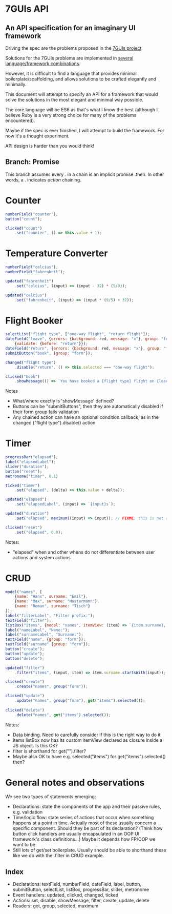 # 7GUIs API

## An API specification for an imaginary UI framework

Driving the spec are the problems proposed in the [7GUIs project](https://github.com/eugenkiss/7guis/wiki).

Solutions for the 7GUIs problems are implemented in [several language/framework combinations](https://github.com/eugenkiss/7guis).

However, it is difficult to find a language that provides minimal boilerplate/scaffolding, and allows solutions to be crafted elegantly and minimally.

This document will attempt to specify an API for a framework that would solve the solutions in the most elegant and minimal way possible.

The core language will be ES6 as that's what I know the best (although I believe Ruby is a very strong choice for many of the problems encountered).

Maybe if the spec is ever finished, I will attempt to build the framework. For now it's a thought experiment.

API design is harder than you would think!

## Branch: Promise

This branch assumes every . in a chain is an implicit promise .then. In other words, a . indicates *action* chaining.

# Counter

```javascript
numberField("counter");
button("count");

clicked("count")
	.set("counter", () => this.value + 1);
```

# Temperature Converter

```javascript
numberField("celcius");
numberField("fahrenheit");

updated("fahrenheit")
	.set("celcius", (input) => (input - 32) * (5/9));

updated("celcius")
	.set("fahrenheit", (input) => (input * (9/5) + 32));
```

# Flight Booker

```javascript
selectList("flight type", ["one-way flight", "return flight"]);
dateField("leave", {errors: {background: red, message: "x"}, group: "form"},
	{validate: {before: "return"}});
dateField("return", {errors: {background: red, message: "x"}, group: "form"});
submitButton("book", {group: "form"});

changed("flight type")
	.disable("return", () => this.selected === "one-way flight");

clicked("book")
	.showMessage(() => `You have booked a {flight type} flight on {leave}`); // TODO: if return also show 'and {return}'
```

Notes
* What/where exactly is 'showMessage' defined?
* Buttons can be "submitButtons", then they are automatically disabled if their form group fails validation
* Any chained action can have an optional condition callback, as in the changed ("flight type").disable() action


# Timer

```javascript
progressBar("elapsed");
label("elapsedLabel");
slider("duration");
button("reset");
metronome("timer", 0.1)

ticked("timer")
	.set("elapsed", (delta) => this.value + delta));

updated("elapsed")
	.set("elapsedLabel", (input) => `{input}s`);

updated("duration")
	.set("elapsed", maximum((input) => input)); // FIXME: this is not readable.

clicked("reset")
	.set("elapsed", 0.0);
```

Notes:
* "elapsed" when and other whens do not differentiate between user actions and system actions

# CRUD

```javascript
model("names", [
	{name: "Hans", surname: "Emil"},
	{name: "Max", surname: "Mustermann"},
	{name: "Roman", surname: "Tisch"}
]);
label("filterLabel", "Filter prefix:");
textField("filter");
listBox("items", {model: "names", itemView: (item) => `{item.surname}, {item.name}`});
label("nameLabel", "Name:");
label("surnameLabel", "Surname:");
textField("name", {group: "form"});
textField("surname" {group: "form"});
button("create");
button("update");
button("delete");

updated("filter")
	.filter("items", (input, item) => item.surname.startsWith(input)); // very tricky. How does function pass input from filter with item from items? API strangeness. It's very concise and quite readable, though.

clicked("create")
	.create("names", group("form"));

clicked("update")
	.update("names", group("form"), get("items").selected());
	
clicked("delete")
	.delete("names", get("items").selected());
```

Notes:
* Data binding. Need to carefully consider if this is the right way to do it.
* items listBox now has its custom itemView declared as closure inside a JS object. Is this OK?
* filter is shorthand for get("").filter?
* Maybe also OK to have e.g. selected("items") for get("items").selected() then?

# General notes and observations

We see two types of statements emerging:
* Declarations: state the components of the app and their passive rules, e.g. validation
* Time/logic flow: state series of actions that occur when something happens at a point in time. Actually most of these usually concern a specific component. Should they be part of its declaration? (Think how button click handlers are usually encapsulated in an OOP UI framework's class definitions...) Maybe it depends how FP/OOP we want to be.
* Still lots of get/set boilerplate. Usually should be able to shorthand these like we do with the .filter in CRUD example.

## Index

* Declarations: textField, numberField, dateField, label, button, submitButton, selectList, listBox, progressBar, slider, metronome
* Event handlers: updated, clicked, changed, ticked
* Actions: set, disable, showMessage, filter, create, update, delete
* Readers: get, group, selected, maximum
